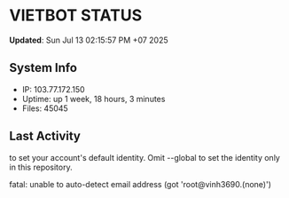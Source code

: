 # VIETBOT STATUS
**Updated**: Sun Jul 13 02:15:57 PM +07 2025

## System Info
- IP: 103.77.172.150
- Uptime: up 1 week, 18 hours, 3 minutes
- Files: 45045

## Last Activity

to set your account's default identity.
Omit --global to set the identity only in this repository.

fatal: unable to auto-detect email address (got 'root@vinh3690.(none)')

